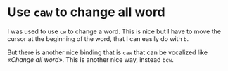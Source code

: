 # Use `caw` to change all word

I was used to use `cw` to change a word. This is nice but I have to move
the cursor at the beginning of the word, that I can easily do with `b`.

But there is another nice binding that is `caw` that can be vocalized
like *«Change all word»*. This is another nice way, instead `bcw`.
